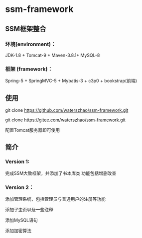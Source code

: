 # ssm-framework


## SSM框架整合

### 环境(environment)：

JDK-1.8 + Tomcat-9 + Maven-3.8.1+ MySQL-8

### 框架 (framework)：

Spring-5 + SpringMVC-5 + Mybatis-3 + c3p0 + bookstrap(前端)





## 使用

git clone https://github.com/waterszhao/ssm-framework.git

git clone https://gitee.com/waterszhao/ssm-framework.git

配置Tomcat服务器即可使用



## 简介

### Version 1:

完成SSM大致框架，并添加了书本库类 功能包括增删改查



### Version 2：

添加管理系统，包括管理员与普通用户的注册等功能

~~添加了主页以及一些注释~~

添加MySQL语句

添加加密算法